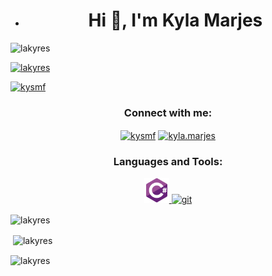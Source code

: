 - <h1 align="center">Hi 👋, I'm Kyla Marjes</h1>
<p align="left"> <img src="https://komarev.com/ghpvc/?username=lakyres&label=Profile%20views&color=0e75b6&style=flat" alt="lakyres" /> </p>

<p align="left"> <a href="https://github.com/ryo-ma/github-profile-trophy"><img src="https://github-profile-trophy.vercel.app/?username=lakyres" alt="lakyres" /></a> </p>

<p align="left"> <a href="https://twitter.com/kysmf" target="blank"><img src="https://img.shields.io/twitter/follow/kysmf?logo=twitter&style=for-the-badge" alt="kysmf" /></a> </p>

<h3 align="center">Connect with me:</h3>
<p align="center">
<a href="https://twitter.com/kysmf" target="blank"><img align="center" src="https://raw.githubusercontent.com/rahuldkjain/github-profile-readme-generator/master/src/images/icons/Social/twitter.svg" alt="kysmf" height="30" width="40" /></a>
<a href="https://fb.com/kyla.marjes" target="blank"><img align="center" src="https://raw.githubusercontent.com/rahuldkjain/github-profile-readme-generator/master/src/images/icons/Social/facebook.svg" alt="kyla.marjes" height="30" width="40" /></a>
</p>

<h3 align="center">Languages and Tools:</h3>
<p align="center"> <a href="https://www.w3schools.com/cs/" target="_blank" rel="noreferrer"> <img src="https://raw.githubusercontent.com/devicons/devicon/master/icons/csharp/csharp-original.svg" alt="csharp" width="40" height="40"/> </a> <a href="https://git-scm.com/" target="_blank" rel="noreferrer"> <img src="https://www.vectorlogo.zone/logos/git-scm/git-scm-icon.svg" alt="git" width="40" height="40"/> </a> </p>

<p><img align="center" src="https://github-readme-stats.vercel.app/api/top-langs?username=lakyres&show_icons=true&locale=en&layout=compact" alt="lakyres" /></p>

<p>&nbsp;<img align="center" src="https://github-readme-stats.vercel.app/api?username=lakyres&show_icons=true&locale=en" alt="lakyres" /></p>

<p><img align="center" src="https://github-readme-streak-stats.herokuapp.com/?user=lakyres&" alt="lakyres" /></p>

<!---
lakyres/lakyres is a ✨ special ✨ repository because its `memyselfandi.md` (this file) appears on your GitHub profile.
You can click the Preview link to take a look at your changes.
--->
